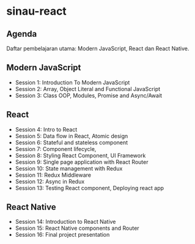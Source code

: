 # sinau-react
## Agenda
Daftar pembelajaran utama: Modern JavaScript, React dan React Native.

## Modern JavaScript
- Session 1: Introduction To Modern JavaScript
- Session 2: Array, Object Literal and Functional JavaScript
- Session 3: Class OOP, Modules, Promise and Async/Await

## React
- Session 4: Intro to React
- Session 5: Data flow in React, Atomic design
- Session 6: Stateful and stateless component
- Session 7: Component lifecycle, 
- Session 8: Styling React Component, UI Framework
- Session 9: Single page application with React Router
- Session 10: State management with Redux
- Session 11: Redux Middleware
- Session 12: Async in Redux
- Session 13: Testing React component, Deploying react app

## React Native
- Session 14: Introduction to React Native
- Session 15: React Native components and Router
- Session 16: Final project presentation
